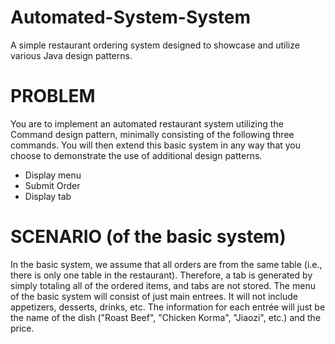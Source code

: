 # Automated-System-System
A simple restaurant ordering system designed to showcase and utilize various Java design patterns.
# PROBLEM
You are to implement an automated restaurant system utilizing the Command design pattern, minimally consisting of the following three commands. You will then extend this basic system in any way that you choose to demonstrate the use of additional design patterns.
- Display menu
- Submit Order
- Display tab
# SCENARIO (of the basic system)
In the basic system, we assume that all orders are from the same table (i.e., there is only one table in the restaurant). Therefore, a tab is generated by simply totaling all of the ordered items, and tabs are not stored.
The menu of the basic system will consist of just main entrees. It will not include appetizers, desserts, drinks, etc. The information for each entrée will just be the name of the dish ("Roast Beef", "Chicken Korma", "Jiaozi", etc.) and the price.

